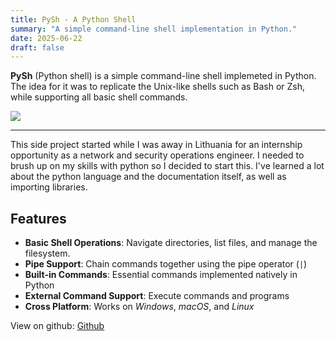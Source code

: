 ```yaml
---
title: PySh - A Python Shell
summary: "A simple command-line shell implementation in Python."
date: 2025-06-22
draft: false
---
```


**PySh** (Python shell) is a simple command-line shell implemeted in Python. The idea for it was to replicate the Unix-like shells such as Bash or Zsh, while supporting all basic shell commands.  

![](/images/PySh.PNG)

---
This side project started while I was away in Lithuania for an internship opportunity as a network and security operations engineer. I needed to brush up on my skills with python so I decided to start this. I've learned a lot about the python language and the documentation itself, as well as importing libraries.

## Features

-  **Basic Shell Operations**: Navigate directories, list files, and manage the filesystem.
- **Pipe Support**: Chain commands together using the pipe operator (`|`)
- **Built-in Commands**: Essential commands implemented natively in Python
- **External Command Support**: Execute commands and programs
-  **Cross Platform**: Works on *Windows*, *macOS*, and *Linux*

View on github: [Github](https://github.com/lukras-exe/PySh-PythonShell)
